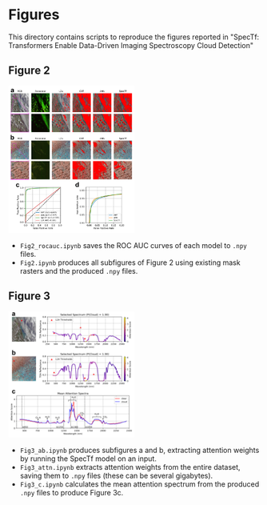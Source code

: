 # Figures

This directory contains scripts to reproduce the figures reported in "SpecTf: Transformers Enable Data-Driven Imaging Spectroscopy Cloud Detection"

## Figure 2

<img src="fig2.png" width="50%">

- `Fig2_rocauc.ipynb` saves the ROC AUC curves of each model to `.npy` files.
- `Fig2.ipynb` produces all subfigures of Figure 2 using existing mask rasters and the produced `.npy` files.

## Figure 3

<img src="fig3.png" width="50%">


- `Fig3_ab.ipynb` produces subfigures a and b, extracting attention weights by running the SpecTf model on an input.
- `Fig3_attn.ipynb` extracts attention weights from the entire dataset, saving them to `.npy` files (these can be several gigabytes).
- `Fig3_c.ipynb` calculates the mean attention spectrum from the produced `.npy` files to produce Figure 3c.
